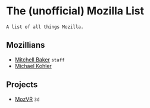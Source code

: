 # The (unofficial) Mozilla List

    A list of all things Mozilla.


## Mozillians

- [Mitchell Baker](https://blog.lizardwrangler.com/) `staff`
- [Michael Kohler](http://www.michaelkohler.info/)


## Projects

- [MozVR](http://mozvr.com/) `3d`
